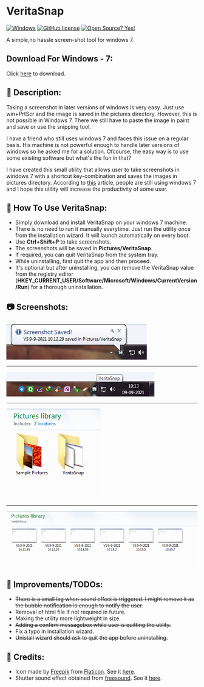 # VeritaSnap
[![Windows](https://svgshare.com/i/ZhY.svg)](https://svgshare.com/i/ZhY.svg) [![GitHub license](https://img.shields.io/github/license/Naereen/StrapDown.js.svg)](https://github.com/Aadityajoshi151/VeritaSnap/blob/master/LICENSE) [![Open Source? Yes!](https://badgen.net/badge/Open%20Source%20%3F/Yes%21/blue?icon=github)](https://github.com/Aadityajoshi151/VeritaSnap)


A simple,no hassle screen-shot tool for windows 7.

## Download For Windows - 7:
Click [here](https://github.com/Aadityajoshi151/VeritaSnap/releases/download/v1/VeritaSnap.Setup.Win-7.exe "here") to download.

## 📝 Description:
Taking a screenshot in later versions of windows is very easy. Just use win+PrtScr and the image is saved in the pictures directory. However, this is not possible in Windows 7.
There we still have to paste the image in paint and save or use the snipping tool.

I have a friend who still uses windows 7 and faces this issue on a regular basis. His machine is not powerful enough to handle later versions of windows so he asked me for a solution. Ofcourse, the easy way is to use some existing software but what's the fun in that?

I have created this small utility that allows user to take screenshots in windows 7 with a shortcut key-combination and saves the images in pictures directory. 
According to [this](https://www.makeuseof.com/windows-7-people-are-still-using/ "this") article, people are still using windows 7 and I hope this utility will increase the productivity of some user.

## 📜 How To Use VeritaSnap:
- Simply download and install VeritaSnap on your windows 7 machine.
- There is no need to run it manually everytime. Just run the utility once from the installation wizard. It will launch automatically on every boot.
- Use **Ctrl+Shift+P** to take screenshots.
- The screenshots will be saved in **Pictures/VeritaSnap**.
- If required, you can quit VeritaSnap from the system tray.
- While uninstalling, first quit the app and then proceed.
- It's optional but after uninstalling, you can remove the VeritaSnap value from the registry editor (**HKEY_CURRENT_USER/Software/Microsoft/Windows/CurrentVersion/Run**) for a thorough uninstallation.

## 📷 Screenshots:

![Screenshot1](screenshots/1.png)

------------
![Screenshot2](screenshots/2.png)

------------
![Screenshot3](screenshots/3.PNG)

------------
![Screenshot4](screenshots/4.PNG)

## 🌱 Improvements/TODOs:
- ~~There is a small lag when sound effect is triggered. I might remove it as the bubble notification is enough to notify the user.~~
- Removal of html file if not required in future.
- Making the utility more lightweight in size.
- ~~Adding a confirm messagebox while user is quitting the utility.~~
- Fix a typo in installation wizard.
- ~~Unistall wizard should ask to quit the app before uninstalling.~~

## 🙏 Credits:
- Icon made by [Freepik](https://www.freepik.com "Freepik") from [Flaticon](https://www.flaticon.com "Flaticon"). See it [here](https://www.flaticon.com/premium-icon/screenshot_3677242?term=screenshot&page=1&position=21&page=1&position=21&related_id=3677242 "here").
- Shutter sound effect obtained from [freesound](https://freesound.org/ "freesound"). See it [here](https://freesound.org/people/roachpowder/sounds/170229/ "here").


